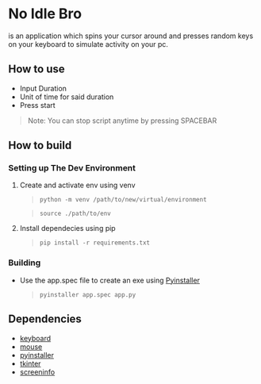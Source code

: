 # No Idle Bro
is an application which spins your cursor around and presses random keys on your keyboard to simulate activity on your pc.

## How to use
 - Input Duration
 - Unit of time for said duration
 - Press start
 > Note: You can stop script anytime by pressing SPACEBAR

## How to build

### Setting up The Dev Environment
1. Create and activate env using venv
    >```python -m venv /path/to/new/virtual/environment```
    
    >```source ./path/to/env```

2. Install dependecies using pip
    >```pip install -r requirements.txt```
### Building
- Use the app.spec file to create an exe using [Pyinstaller]('www.pyinstaller.org')
    >```pyinstaller app.spec app.py```

## Dependencies
- [keyboard](https://pypi.org/project/keyboard/)
- [mouse](https://pypi.org/project/mouse/)
- [pyinstaller](www.pyinstaller.org)
- [tkinter](https://wiki.python.org/moin/TkInter)
- [screeninfo](https://pypi.org/project/screeninfo/)
